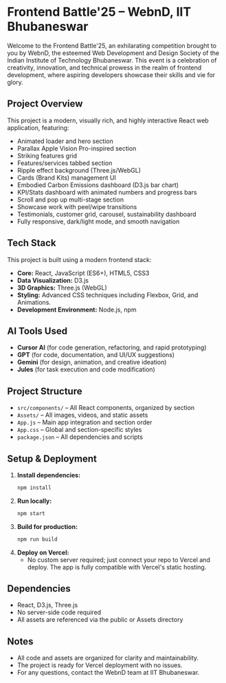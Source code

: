 # Frontend Battle'25 – WebnD, IIT Bhubaneswar

Welcome to the Frontend Battle'25, an exhilarating competition brought to you by WebnD, the esteemed Web Development and Design Society of the Indian Institute of Technology Bhubaneswar. This event is a celebration of creativity, innovation, and technical prowess in the realm of frontend development, where aspiring developers showcase their skills and vie for glory.

## Project Overview
This project is a modern, visually rich, and highly interactive React web application, featuring:
- Animated loader and hero section
- Parallax Apple Vision Pro-inspired section
- Striking features grid
- Features/services tabbed section
- Ripple effect background (Three.js/WebGL)
- Cards (Brand Kits) management UI
- Embodied Carbon Emissions dashboard (D3.js bar chart)
- KPI/Stats dashboard with animated numbers and progress bars
- Scroll and pop up multi-stage section
- Showcase work with peel/wipe transitions
- Testimonials, customer grid, carousel, sustainability dashboard
- Fully responsive, dark/light mode, and smooth navigation

## Tech Stack

This project is built using a modern frontend stack:

- **Core:** React, JavaScript (ES6+), HTML5, CSS3
- **Data Visualization:** D3.js
- **3D Graphics:** Three.js (WebGL)
- **Styling:** Advanced CSS techniques including Flexbox, Grid, and Animations.
- **Development Environment:** Node.js, npm

## AI Tools Used
- **Cursor AI** (for code generation, refactoring, and rapid prototyping)
- **GPT** (for code, documentation, and UI/UX suggestions)
- **Gemini** (for design, animation, and creative ideation)
- **Jules** (for task execution and code modification)

## Project Structure
- `src/components/` – All React components, organized by section
- `Assets/` – All images, videos, and static assets
- `App.js` – Main app integration and section order
- `App.css` – Global and section-specific styles
- `package.json` – All dependencies and scripts

## Setup & Deployment
1. **Install dependencies:**
   ```bash
   npm install
   ```
2. **Run locally:**
   ```bash
   npm start
   ```
3. **Build for production:**
   ```bash
   npm run build
   ```
4. **Deploy on Vercel:**
   - No custom server required; just connect your repo to Vercel and deploy. The app is fully compatible with Vercel's static hosting.

## Dependencies
- React, D3.js, Three.js
- No server-side code required
- All assets are referenced via the public or Assets directory

## Notes
- All code and assets are organized for clarity and maintainability.
- The project is ready for Vercel deployment with no issues.
- For any questions, contact the WebnD team at IIT Bhubaneswar.
